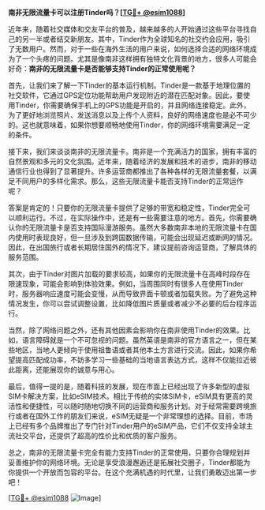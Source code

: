 **南非无限流量卡可以注册Tinder吗？[[TG💪+ @esim1088](https://t.me/s/esim1088)]**

近年来，随着社交媒体和交友平台的普及，越来越多的人开始通过这些平台寻找自己的另一半或者结交新朋友。其中，Tinder作为全球知名的社交约会应用，吸引了无数用户。然而，对于一些在海外生活的用户来说，如何选择合适的网络环境成为了一个头疼的问题。尤其是像南非这样拥有独特文化背景的地方，很多人可能会好奇：**南非的无限流量卡是否能够支持Tinder的正常使用呢？**

首先，让我们来了解一下Tinder的基本运行机制。Tinder是一款基于地理位置的社交软件，它通过GPS定位功能帮助用户发现附近的潜在匹配对象。因此，要使用Tinder，你需要确保手机上的GPS功能是开启的，并且网络连接稳定。此外，为了更好地浏览照片、发送消息以及上传个人资料，良好的网络速度也是必不可少的。这也就意味着，如果你想要顺畅地使用Tinder，你的网络环境需要满足一定的条件。

接下来，我们来谈谈南非的无限流量卡。南非是一个充满活力的国家，拥有丰富的自然景观和多元的文化氛围。近年来，随着经济的发展和技术的进步，南非的移动通信行业也得到了显著提升。许多运营商都推出了各种各样的无限流量套餐，以满足不同用户的多样化需求。那么，这些无限流量卡能否支持Tinder的正常运作呢？

答案是肯定的！只要你的无限流量卡提供了足够的带宽和稳定性，Tinder完全可以顺利运行。不过，在实际操作中，还是有一些需要注意的地方。首先，你需要确认你的无限流量卡是否支持国际漫游服务。虽然大多数南非本地的无限流量卡在国内使用时表现良好，但一旦涉及到跨国数据传输，可能会出现延迟或断网的情况。因此，在出国旅行或者长期居住国外的情况下，建议提前咨询运营商，了解具体的服务范围。

其次，由于Tinder对图片加载的要求较高，如果你的无限流量卡在高峰时段存在限速现象，可能会影响到体验效果。例如，当周围同时有很多人在使用Tinder时，服务器响应速度可能会变慢，从而导致界面卡顿或者加载失败。为了避免这种情况发生，你可以尝试调整设置，比如降低图片质量或者减少不必要的后台程序运行。

当然，除了网络问题之外，还有其他因素会影响你在南非使用Tinder的效果。比如，语言障碍就是一个不可忽视的问题。虽然英语是南非的官方语言之一，但在某些地区，当地人更倾向于使用祖鲁语或者其他本土方言进行交流。因此，如果你希望提高匹配成功率，不妨多学习一些基础的当地语言表达方式，这样不仅能拉近彼此距离，还能展现你的诚意与用心。

最后，值得一提的是，随着科技的发展，现在市面上已经出现了许多新型的虚拟SIM卡解决方案，比如eSIM技术。相比于传统的实体SIM卡，eSIM具有更高的灵活性和便捷性，可以随时随地切换不同的运营商和服务计划。对于经常需要跨境旅行或者在国外工作的朋友们来说，eSIM无疑是一个非常理想的选择。目前，市场上已经有多个品牌推出了专门针对Tinder用户的eSIM产品，它们不仅支持全球主流社交平台，还提供了超高的性价比和优质的客户服务。

总之，南非的无限流量卡完全有能力支持Tinder的正常使用，只要你合理规划并妥善维护你的网络环境。无论是享受浪漫邂逅还是拓展社交圈子，Tinder都能为你提供一个开放而包容的平台。在这个充满机遇的时代里，让我们勇敢迈出第一步吧！

[[TG💪+ @esim1088](https://t.me/s/esim1088) ![Image](https://i.postimg.cc/4NQfJmqS/Snipaste-2025-05-13-00-14-12.png)]